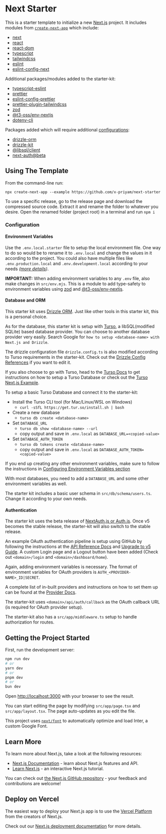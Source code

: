 # Next Starter

This is a starter template to initialize a new [Next.js](https://nextjs.org/) project. It includes modules from [`create-next-app`](https://github.com/vercel/next.js/tree/canary/packages/create-next-app) which include:

- [next]
- [react]
- [react-dom][react]
- [typescript]
- [tailwindcss]
- [eslint]
- [eslint-config-next]

Additional packages/modules added to the starter-kit:

- [typescript-eslint]
- [prettier]
- [eslint-config-prettier]
- [prettier-plugin-tailwindcss]
- [zod]
- [@t3-oss/env-nextjs]
- [dotenv-cli]

Packages added which will require additional [configurations](#configuration):

- [drizzle-orm][drizzle]
- [drizzle-kit][drizzle]
- [@libsql/client]
- [next-auth@beta]

<!-- Links for packages/modules -->

[next]: https://github.com/vercel/next.js
[react]: https://github.com/facebook/react
[typescript]: https://github.com/microsoft/TypeScript
[tailwindcss]: https://github.com/tailwindlabs/tailwindcss
[eslint]: https://github.com/eslint/eslint
[eslint-config-next]: https://nextjs.org/docs/app/building-your-application/configuring/eslint#eslint-config
[typescript-eslint]: https://github.com/typescript-eslint/typescript-eslint
[prettier]: https://github.com/prettier/prettier
[eslint-config-prettier]: https://github.com/prettier/eslint-config-prettier
[prettier-plugin-tailwindcss]: https://github.com/tailwindlabs/prettier-plugin-tailwindcss
[zod]: https://github.com/colinhacks/zod
[@t3-oss/env-nextjs]: https://github.com/t3-oss/t3-env
[drizzle]: https://orm.drizzle.team/
[@libsql/client]: https://github.com/libsql/libsql-client-ts
[dotenv-cli]: https://github.com/entropitor/dotenv-cli
[next-auth@beta]: https://github.com/nextauthjs/next-auth

## Using The Template

From the command-line run:

`npx create-next-app --example https://github.com/x-priyam/next-starter`

To use a specific release, go to the release page and download the compressed source code. Extract it and rename the folder to whatever you desire. Open the renamed folder (project root) in a terminal and run `npm i`

### Configuration

#### Environment Variables

Use the `.env.local.starter` file to setup the local environment file. One way to do so would be to rename it to `.env.local` and change the values in it according to the project. You could also have multiple files like `.env.production.local` and `.env.development.local` according to your needs _([more details](https://nextjs.org/docs/app/building-your-application/configuring/environment-variables))_.

**IMPORTANT:** When adding environment variables to any `.env` file, also make changes in `src/env.mjs`. This is a module to add type-safety to environment variables using [zod] and [@t3-oss/env-nextjs].

#### Database and ORM

This starter kit uses [Drizzle ORM][drizzle]. Just like other tools in this starter kit, this is a personal choice.

As for the database, this starter kit is setup with [Turso](https://turso.tech/), a libSQL(modified SQLite) based database provider. You can choose to another database provider very easily. Search Google for `how to setup <database-name> with Next.js and Drizzle`.

The drizzle configuration file `drizzle.config.ts` is also modified according to Turso requirements in the starter-kit. Check out the [Drizzle Config References](https://orm.drizzle.team/kit-docs/config-reference) if you want to edit it.

If you also choose to go with Turso, head to the [Turso Docs](https://docs.turso.tech/) to get instructions on how to setup a Turso Database or check out the [Turso Next.js Example](https://github.com/turso-extended/app-turso-nextjs-starter).

To setup a basic Turso Database and connect it to the starter-kit:

- Install the Turso CLI tool (for Mac/Linux/WSL on Windows)
  - `curl -sSfL https://get.tur.so/install.sh | bash`
- Create a new database
  - `turso db create <database-name>`
- Set `DATABASE_URL`
  - `turso db show <database-name> --url`
  - copy output and save in `.env.local` as `DATABASE_URL=<copied-value>`
- Set `DATABASE_AUTH_TOKEN`
  - `turso db tokens create <database-name>`
  - copy output and save in `.env.local` as `DATABASE_AUTH_TOKEN=<copied-value>`

If you end up creating any other environment variables, make sure to follow the instructions in [Configuring Environment Variables section](#environment-variables)

With most databases, you need to add a `DATABASE_URL` and some other environment variables as well.

The starter kit includes a basic user schema in `src/db/schema/users.ts`. Change it according to your own needs.

#### Authentication

The starter kit uses the beta release of [NextAuth.js or Auth.js](https://authjs.dev/). Once v5 becomes the stable release, the starter-kit will also switch to the stable release.

An example OAuth authentication pipeline is setup using GitHub by following the instructions at the [API Reference Docs](https://authjs.dev/reference/nextjs/module.index) and [Upgrade to v5 Guide](https://authjs.dev/guides/upgrade-to-v5). A custom Login page and a Logout button have been added (Check out `<domain>/login` and `<domain>/dashboard/home`).

Again, adding environment variables is necessary. The format of environment variables for OAuth providers is `AUTH_<PROVIDER-NAME>_ID|SECRET`.

A complete list of in-built providers and instructions on how to set them up can be found at the [Provider Docs](https://authjs.dev/getting-started/providers).

The starter-kit uses `<domain>/api/auth/callback` as the OAuth callback URL (is required for OAuth provider setup).

The starter-kit also has a `src/app/middleware.ts` setup to handle authorization for routes.

## Getting the Project Started

First, run the development server:

```bash
npm run dev
# or
yarn dev
# or
pnpm dev
# or
bun dev
```

Open [http://localhost:3000](http://localhost:3000) with your browser to see the result.

You can start editing the page by modifying `src/app/page.tsx` and `src/app/layout.tsx`. The page auto-updates as you edit the file.

This project uses [`next/font`](https://nextjs.org/docs/basic-features/font-optimization) to automatically optimize and load Inter, a custom Google Font.

## Learn More

To learn more about Next.js, take a look at the following resources:

- [Next.js Documentation](https://nextjs.org/docs) - learn about Next.js features and API.
- [Learn Next.js](https://nextjs.org/learn) - an interactive Next.js tutorial.

You can check out [the Next.js GitHub repository][next] - your feedback and contributions are welcome!

## Deploy on Vercel

The easiest way to deploy your Next.js app is to use the [Vercel Platform](https://vercel.com/new?utm_medium=default-template&filter=next.js&utm_source=create-next-app&utm_campaign=create-next-app-readme) from the creators of Next.js.

Check out our [Next.js deployment documentation](https://nextjs.org/docs/deployment) for more details.
